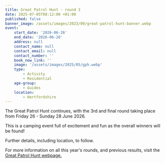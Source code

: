 ```yaml
---
title: Great Patrol Hunt - round 3
date: 2025-07-05T08:12:00 +01:00
published: false
banner_image: /assets/images/2023/09/great-patrol-hunt-banner.webp
event:
    start_date: '2026-06-26'
    end_date: '2026-06-28'
    address: null
    contact_name: null
    contact_email: null
    contact_number: ''
    book_now_link: ''
    image: '/assets/images/2025/05/gph.webp'
    type:
        - Activity
        - Residential
    age-group:
        - Guides
    location:
        - Hertfordshire
---
```

The Great Patrol Hunt continues, with the 3rd and final round taking place from Friday 26 - Sunday 28 June 2026.

This is a camping event full of excitement and fun as the overall winners will be found!

Further details, including location, to follow.

For more information on all this year's rounds, and previous results, visit the [Great Patrol Hunt webpage.](/great-patrol-hunt/)
